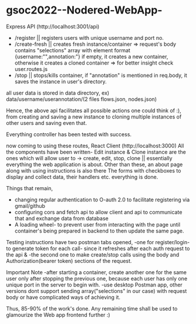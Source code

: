 # gsoc2022--Nodered-WebApp-

Express API (http://localhost:3001/api)
- /register || registers users with unique username and port no.
- /create-fresh || creates fresh instance/container => request's body contains "selections" array with element format {username:"",annotation:"}
  if empty, it creates a new container, otherwise it creates a cloned container => for better insight check user.routes.js
- /stop || stops/kills container, if "annotation" is mentioned in req.body, it saves the instance in user's directory.

all user data is stored in data directory, ex) data/username/userannotation/(2 files flows.json, nodes.json)

Hence, the above api facilitates all possible actions one could think of :), from creating and saving a new instance to cloning multiple instances of other users and saving even that.


Everything controller has been tested with success.

now coming to using these routes,
React Client (http://localhost:3000)
All the components have been written- Edit instance & Clone instance are the ones which will allow user to -> create, edit, stop, clone || essentially everything the web application is about.
Other than these, an about page along with using instructions is also there
The forms with checkboxes to display and collect data, their handlers etc. everything is done.

Things that remain,
- changing regular authentication to O-auth 2.0 to facilitate registering via gmail/github
- configuring cors and fetch api to allow client and api to communicate that and exchange data from database
- A loading wheel- to prevent user from interacting with the page until container's being prepared in backend to then update the same page.

Testing instructions
have two postman tabs opened, 
-one for register/login- to generate token for each call- since it refreshes after each auth request to the api
& 
-the second one to make create/stop calls using the body and Authorization(bearer token) sections of the request.

Important Note 
-after starting a container, create another one for the same user only after stopping the previous one, because each user has only one unique port in the server to begin with.
-use desktop Postman app, other versions dont support sending array("selections" in our case) with request body or have complicated ways of achieving it.

Thus, 85-90% of the work's done. Any remaining time shall be used to glamourize the Web app frontend further :)
